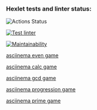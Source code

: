 ### Hexlet tests and linter status:
![Actions Status](/workflows/hexlet-check/badge.svg)

[![Test linter](https://github.com/glebmanov/frontend-project-lvl1/workflows/Test%20linter/badge.svg)](https://github.com/glebmanov/frontend-project-lvl1/actions)

[![Maintainability](https://api.codeclimate.com/v1/badges/2499e4094a66bdc6b0bd/maintainability)](https://codeclimate.com/github/glebmanov/frontend-project-lvl1/maintainability)

[asciinema even game](https://asciinema.org/a/CDFCERdA4af8VIFaTeW59pHMc)

[asciinema calc game](https://asciinema.org/a/9jiMPwvFUOsUvZMxyNmp56bWz)

[asciinema gcd game](https://asciinema.org/a/Fr8jm7eocyRwGYwPca2YB29qb)

[asciinema progression game](https://asciinema.org/a/AkdKaKb2JyMWbm9V0pLCs35TF)

[asciinema prime game](https://asciinema.org/a/wol2clODj6R3Uocjkxvk2DGAz)
